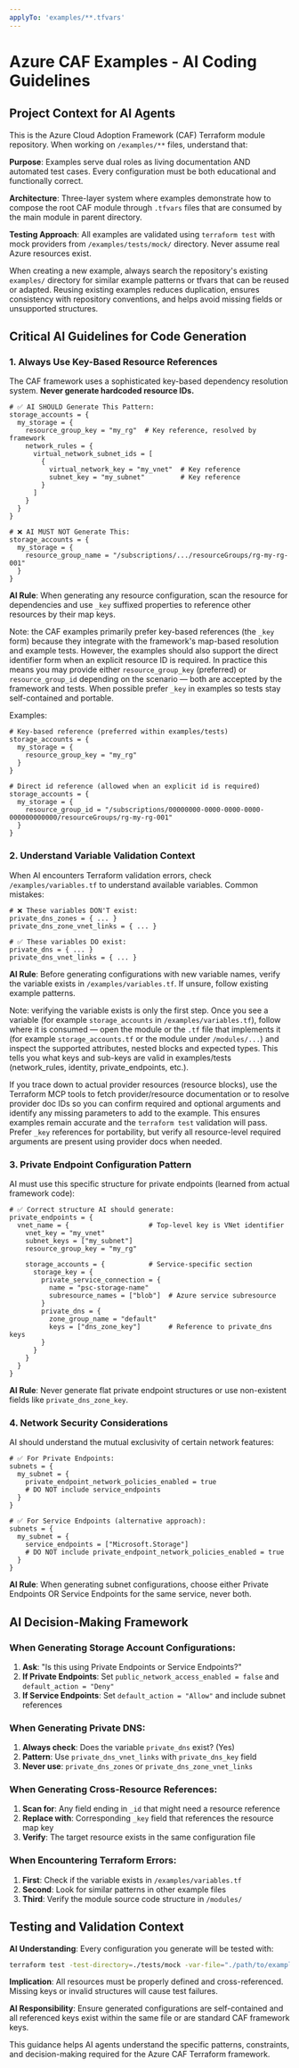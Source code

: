 ```yaml
---
applyTo: 'examples/**.tfvars'
---
```


# Azure CAF Examples - AI Coding Guidelines

## Project Context for AI Agents

This is the Azure Cloud Adoption Framework (CAF) Terraform module repository. When working on `/examples/**` files, understand that:

**Purpose**: Examples serve dual roles as living documentation AND automated test cases. Every configuration must be both educational and functionally correct.

**Architecture**: Three-layer system where examples demonstrate how to compose the root CAF module through `.tfvars` files that are consumed by the main module in parent directory.

**Testing Approach**: All examples are validated using `terraform test` with mock providers from `/examples/tests/mock/` directory. Never assume real Azure resources exist.

When creating a new example, always search the repository's existing `examples/` directory for similar example patterns or tfvars that can be reused or adapted. Reusing existing examples reduces duplication, ensures consistency with repository conventions, and helps avoid missing fields or unsupported structures.

## Critical AI Guidelines for Code Generation

### 1. Always Use Key-Based Resource References
The CAF framework uses a sophisticated key-based dependency resolution system. **Never generate hardcoded resource IDs.**

```hcl
# ✅ AI SHOULD Generate This Pattern:
storage_accounts = {
  my_storage = {
    resource_group_key = "my_rg"  # Key reference, resolved by framework
    network_rules = {
      virtual_network_subnet_ids = [
        {
          virtual_network_key = "my_vnet"  # Key reference
          subnet_key = "my_subnet"         # Key reference
        }
      ]
    }
  }
}

# ❌ AI MUST NOT Generate This:
storage_accounts = {
  my_storage = {
    resource_group_name = "/subscriptions/.../resourceGroups/rg-my-rg-001"
  }
}
```

**AI Rule**: When generating any resource configuration, scan the resource for dependencies and use `_key` suffixed properties to reference other resources by their map keys.

Note: the CAF examples primarily prefer key-based references (the `_key` form) because they integrate with the framework's map-based resolution and example tests. However, the examples should also support the direct identifier form when an explicit resource ID is required. In practice this means you may provide either `resource_group_key` (preferred) or `resource_group_id` depending on the scenario — both are accepted by the framework and tests. When possible prefer `_key` in examples so tests stay self-contained and portable.

Examples:

```hcl
# Key-based reference (preferred within examples/tests)
storage_accounts = {
  my_storage = {
    resource_group_key = "my_rg"
  }
}

# Direct id reference (allowed when an explicit id is required)
storage_accounts = {
  my_storage = {
    resource_group_id = "/subscriptions/00000000-0000-0000-0000-000000000000/resourceGroups/rg-my-rg-001"
  }
}
```

### 2. Understand Variable Validation Context
When AI encounters Terraform validation errors, check `/examples/variables.tf` to understand available variables. Common mistakes:

```hcl
# ❌ These variables DON'T exist:
private_dns_zones = { ... }
private_dns_zone_vnet_links = { ... }

# ✅ These variables DO exist:
private_dns = { ... }
private_dns_vnet_links = { ... }
```

**AI Rule**: Before generating configurations with new variable names, verify the variable exists in `/examples/variables.tf`. If unsure, follow existing example patterns.

Note: verifying the variable exists is only the first step. Once you see a variable (for example `storage_accounts` in `/examples/variables.tf`), follow where it is consumed — open the module or the `.tf` file that implements it (for example `storage_accounts.tf` or the module under `/modules/...`) and inspect the supported attributes, nested blocks and expected types. This tells you what keys and sub-keys are valid in examples/tests (network_rules, identity, private_endpoints, etc.).

If you trace down to actual provider resources (resource blocks), use the Terraform MCP tools to fetch provider/resource documentation or to resolve provider doc IDs so you can confirm required and optional arguments and identify any missing parameters to add to the example. This ensures examples remain accurate and the `terraform test` validation will pass. Prefer `_key` references for portability, but verify all resource-level required arguments are present using provider docs when needed.

### 3. Private Endpoint Configuration Pattern
AI must use this specific structure for private endpoints (learned from actual framework code):

```hcl
# ✅ Correct structure AI should generate:
private_endpoints = {
  vnet_name = {                    # Top-level key is VNet identifier
    vnet_key = "my_vnet"
    subnet_keys = ["my_subnet"]
    resource_group_key = "my_rg"
    
    storage_accounts = {           # Service-specific section
      storage_key = {
        private_service_connection = {
          name = "psc-storage-name"
          subresource_names = ["blob"]  # Azure service subresource
        }
        private_dns = {
          zone_group_name = "default"
          keys = ["dns_zone_key"]       # Reference to private_dns keys
        }
      }
    }
  }
}
```

**AI Rule**: Never generate flat private endpoint structures or use non-existent fields like `private_dns_zone_key`.

### 4. Network Security Considerations
AI should understand the mutual exclusivity of certain network features:

```hcl
# ✅ For Private Endpoints:
subnets = {
  my_subnet = {
    private_endpoint_network_policies_enabled = true
    # DO NOT include service_endpoints
  }
}

# ✅ For Service Endpoints (alternative approach):
subnets = {
  my_subnet = {
    service_endpoints = ["Microsoft.Storage"]
    # DO NOT include private_endpoint_network_policies_enabled = true
  }
}
```

**AI Rule**: When generating subnet configurations, choose either Private Endpoints OR Service Endpoints for the same service, never both.

## AI Decision-Making Framework

### When Generating Storage Account Configurations:
1. **Ask**: "Is this using Private Endpoints or Service Endpoints?"
2. **If Private Endpoints**: Set `public_network_access_enabled = false` and `default_action = "Deny"`
3. **If Service Endpoints**: Set `default_action = "Allow"` and include subnet references

### When Generating Private DNS:
1. **Always check**: Does the variable `private_dns` exist? (Yes)
2. **Pattern**: Use `private_dns_vnet_links` with `private_dns_key` field
3. **Never use**: `private_dns_zones` or `private_dns_zone_vnet_links`

### When Generating Cross-Resource References:
1. **Scan for**: Any field ending in `_id` that might need a resource reference
2. **Replace with**: Corresponding `_key` field that references the resource map key
3. **Verify**: The target resource exists in the same configuration file

### When Encountering Terraform Errors:
1. **First**: Check if the variable exists in `/examples/variables.tf`
2. **Second**: Look for similar patterns in other example files
3. **Third**: Verify the module source code structure in `/modules/`

## Testing and Validation Context

**AI Understanding**: Every configuration you generate will be tested with:
```bash
terraform test -test-directory=./tests/mock -var-file="./path/to/example.tfvars"
```

**Implication**: All resources must be properly defined and cross-referenced. Missing keys or invalid structures will cause test failures.

**AI Responsibility**: Ensure generated configurations are self-contained and all referenced keys exist within the same file or are standard CAF framework keys.

This guidance helps AI agents understand the specific patterns, constraints, and decision-making required for the Azure CAF Terraform framework.